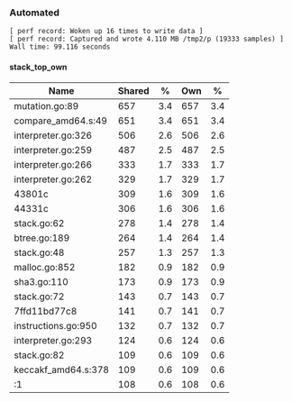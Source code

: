 ### Automated

```
[ perf record: Woken up 16 times to write data ]
[ perf record: Captured and wrote 4.110 MB /tmp2/p (19333 samples) ]
Wall time: 99.116 seconds
```

#### stack_top_own

Name                                             | Shared |   %   | Own |   %
-------------------------------------------------|--------|-------|-----|------
mutation.go:89                                   |    657 |   3.4 | 657 |   3.4
compare_amd64.s:49                               |    651 |   3.4 | 651 |   3.4
interpreter.go:326                               |    506 |   2.6 | 506 |   2.6
interpreter.go:259                               |    487 |   2.5 | 487 |   2.5
interpreter.go:266                               |    333 |   1.7 | 333 |   1.7
interpreter.go:262                               |    329 |   1.7 | 329 |   1.7
43801c                                           |    309 |   1.6 | 309 |   1.6
44331c                                           |    306 |   1.6 | 306 |   1.6
stack.go:62                                      |    278 |   1.4 | 278 |   1.4
btree.go:189                                     |    264 |   1.4 | 264 |   1.4
stack.go:48                                      |    257 |   1.3 | 257 |   1.3
malloc.go:852                                    |    182 |   0.9 | 182 |   0.9
sha3.go:110                                      |    173 |   0.9 | 173 |   0.9
stack.go:72                                      |    143 |   0.7 | 143 |   0.7
7ffd11bd77c8                                     |    141 |   0.7 | 141 |   0.7
instructions.go:950                              |    132 |   0.7 | 132 |   0.7
interpreter.go:293                               |    124 |   0.6 | 124 |   0.6
stack.go:82                                      |    109 |   0.6 | 109 |   0.6
keccakf_amd64.s:378                              |    109 |   0.6 | 109 |   0.6
<autogenerated>:1                                |    108 |   0.6 | 108 |   0.6
